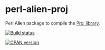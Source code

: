 # perl-alien-proj
Perl Alien package to compile the [Proj library](https://proj.org/).

[![Build status](https://ci.appveyor.com/api/projects/status/0j4yh071yw7xyjxx?svg=true)](https://ci.appveyor.com/project/shawnlaffan/perl-alien-proj)

[![CPAN version](https://badge.fury.io/pl/Alien-proj.svg)](http://badge.fury.io/pl/Alien-proj)

